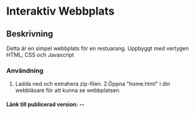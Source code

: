 # Interaktiv Webbplats

## Beskrivning
Detta är en simpel webbplats för en restuarang. Uppbyggt med vertygen HTML, CSS och Javascript

### Användning
1. Ladda ned och extrahera zip-filen.
2.Öppna "home.html" i din webbläsare för att kunna se webbplatsen.

#### Länk till publicerad version: --
